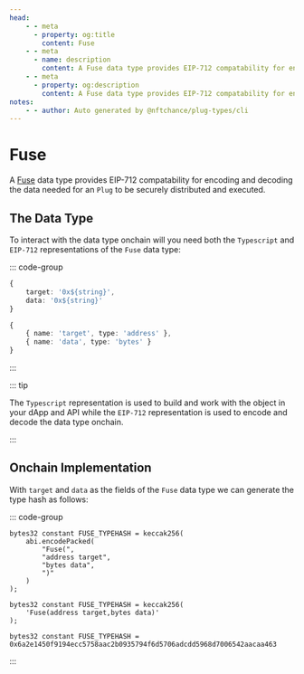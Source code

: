 ```yaml
---
head:
    - - meta
      - property: og:title
        content: Fuse
    - - meta
      - name: description
        content: A Fuse data type provides EIP-712 compatability for encoding and decoding.
    - - meta
      - property: og:description
        content: A Fuse data type provides EIP-712 compatability for encoding and decoding. 
notes:
    - - author: Auto generated by @nftchance/plug-types/cli
---
```


# Fuse

A [Fuse](/generated/base-types/Fuse) data type provides EIP-712 compatability for encoding and decoding the data needed for an `Plug` to be securely distributed and executed. 

## The Data Type

To interact with the data type onchain will you need both the `Typescript` and `EIP-712` representations of the `Fuse` data type: 

::: code-group

``` typescript [Typescript/Javascript]
{
    target: '0x${string}',
	data: '0x${string}' 
}
```

```typescript [EIP-712]
{
    { name: 'target', type: 'address' },
	{ name: 'data', type: 'bytes' } 
}
```

:::

::: tip

The `Typescript` representation is used to build and work with the object in your dApp and API while the `EIP-712` representation is used to encode and decode the data type onchain.

:::

## Onchain Implementation

With `target` and `data` as the fields of the `Fuse` data type we can generate the type hash as follows:

::: code-group

```solidity [Verbose.sol]
bytes32 constant FUSE_TYPEHASH = keccak256(
    abi.encodePacked(
        "Fuse(",
		"address target",
		"bytes data",
        ")"
    )
);
```

```solidity [Inline.sol]
bytes32 constant FUSE_TYPEHASH = keccak256(
    'Fuse(address target,bytes data)'
);
```

```solidity [Hash.sol]
bytes32 constant FUSE_TYPEHASH = 0x6a2e1450f9194ecc5758aac2b0935794f6d5706adcdd5968d7006542aacaa463
```

:::